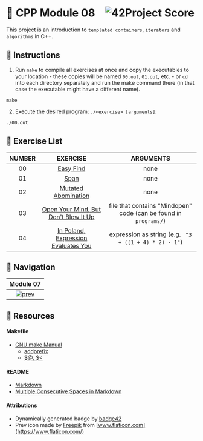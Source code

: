 # :large_orange_diamond: CPP Module 08 &ensp; ![42Project Score](https://badge42.herokuapp.com/api/project/floogman/CPP%20Module%2008)

This project is an introduction to `templated containers`, `iterators` and `algorithms` in C++.

## :small_orange_diamond: Instructions

1. Run `make` to compile all exercises at once and copy the executables to your location - these copies will be named `00.out`, `01.out`, etc. - or `cd` into each directory separately and run the make command there (in that case the executable might have a different name).
```
make
```

2. Execute the desired program: `./<exercise> [arguments]`.
```
./00.out
```

## :small_orange_diamond: Exercise List
NUMBER | EXERCISE | ARGUMENTS
:-----:|:--------:|:--------:
00 | [Easy Find](./ex00) | none
01 | [Span](./ex01) | none
02 | [Mutated Abomination](./ex02) | none
03 | [Open Your Mind, But Don't Blow It Up](./ex03) | file that contains "Mindopen" code (can be found in `programs/`)
04 | [In Poland, Expression Evaluates You](./ex04) | expression as string (e.g. ` "3 + ((1 + 4) * 2) - 1"`)

## :small_orange_diamond: Navigation
| Module 07 |
|:---------:|
| [![prev](https://user-images.githubusercontent.com/59726559/138678592-27d20df6-cb62-4768-92d3-4bc270a6e4cf.png)](../CPP_Module_07) |

## :small_orange_diamond: Resources
#### Makefile
- [GNU make Manual](https://www.gnu.org/software/make/manual/make.html)
    - [addprefix](https://www.gnu.org/software/make/manual/make.html#File-Name-Functions)
    - [$@, $<](https://www.gnu.org/software/make/manual/html_node/Automatic-Variables.html#Automatic-Variables)
#### README
- [Markdown](https://docs.github.com/en/github/writing-on-github/getting-started-with-writing-and-formatting-on-github/basic-writing-and-formatting-syntax)
- [Multiple Consecutive Spaces in Markdown](https://steemit.com/markdown/@jamesanto/how-to-add-multiple-spaces-between-texts-in-markdown)
#### Attributions
- Dynamically generated badge by [badge42](https://github.com/JaeSeoKim/badge42)
- Prev icon made by [Freepik](https://www.freepik.com) from [www.flaticon.com](https://www.flaticon.com/)
